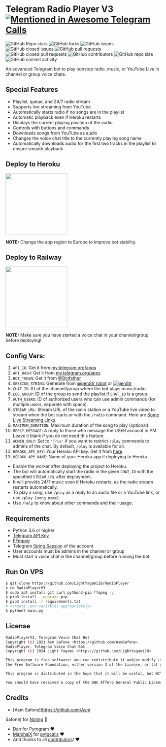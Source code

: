 # Telegram Radio Player V3 [![Mentioned in Awesome Telegram Calls](https://awesome.re/mentioned-badge-flat.svg)](https://github.com/tgcalls/awesome-tgcalls)
![GitHub Repo stars](https://img.shields.io/github/stars/LightYagami28/RadioPlayer?color=blue&style=flat)
![GitHub forks](https://img.shields.io/github/forks/LightYagami28/RadioPlayer?color=green&style=flat)
![GitHub issues](https://img.shields.io/github/issues/LightYagami28/RadioPlayer)
![GitHub closed issues](https://img.shields.io/github/issues-closed/LightYagami28/RadioPlayer)
![GitHub pull requests](https://img.shields.io/github/issues-pr/LightYagami28/RadioPlayer)
![GitHub closed pull requests](https://img.shields.io/github/issues-pr-closed/LightYagami28/RadioPlayer)
![GitHub contributors](https://img.shields.io/github/contributors/LightYagami28/RadioPlayer?style=flat)
![GitHub repo size](https://img.shields.io/github/repo-size/LightYagami28/RadioPlayer?color=red)
![GitHub commit activity](https://img.shields.io/github/commit-activity/m/LightYagami28/RadioPlayer)

An advanced Telegram bot to play nonstop radio, music, or YouTube Live in channel or group voice chats.

## Special Features

- Playlist, queue, and 24/7 radio stream
- Supports live streaming from YouTube
- Automatically starts radio if no songs are in the playlist
- Automatic playback even if Heroku restarts
- Displays the current playing position of the audio
- Controls with buttons and commands
- Downloads songs from YouTube as audio
- Changes the voice chat title to the currently playing song name
- Automatically downloads audio for the first two tracks in the playlist to ensure smooth playback

## Deploy to Heroku

<p><a href="https://deploy.safone.tech/"><img src="https://img.shields.io/badge/Deploy%20To%20Heroku-blueviolet?style=for-the-badge&logo=heroku" width="200"/></a></p>

**NOTE:** Change the app region to Europe to improve bot stability.

## Deploy to Railway

<p><a href="https://railway.app/new/template?template=https%3A%2F%2Fgithub.com%2FAsmSafone%2FRadioPlayerV3&envs=API_ID%2CAPI_HASH%2CBOT_TOKEN%2CSESSION_STRING%2CCHAT_ID%2CLOG_GROUP%2CADMINS%2CADMIN_ONLY%2CMAXIMUM_DURATION%2CSTREAM_URL%2CREPLY_MESSAGE&optionalEnvs=LOG_GROUP%2CADMIN_ONLY%2CMAXIMUM_DURATION%2CSTREAM_URL%2CREPLY_MESSAGE&API_IDDesc=Your+Telegram+API_ID+get+it+from+my.telegram.org%2Fapps&API_HASHDesc=Your+Telegram+API_HASH+get+it+from+my.telegram.org%2Fapps&BOT_TOKENDesc=Bot+token+of+your+bot%2C+get+from+%40Botfather&SESSION_STRINGDesc=Session+string%2C+use+%40genStr_robot+to+generate+pyrogram+session+string&CHAT_IDDesc=ID+of+Channel+or+Group+where+the+Bot+plays+Radio%2FMusic%2FYouTube+Lives&LOG_GROUPDesc=ID+of+the+group+to+send+playlist+if+CHAT+is+a+Group%2C+if+channel+then+leave+blank&ADMINSDesc=ID+of+Users+who+can+use+Admin+commands+%28for+multiple+users+seperated+by+space%29&ADMIN_ONLYDesc=Change+it+to+%27True%27+If+you+want+to+make+%2Fplay+commands+only+for+admins+of+CHAT.+By+default+%2Fplay+is+available+for+all.&MAXIMUM_DURATIONDesc=Maximum+duration+of+song+to+be+played+using+%2Fplay+command&STREAM_URLDesc=URL+of+Radio+station+or+Youtube+Live+video+url+to+stream+with+%2Fradio+command&REPLY_MESSAGEDesc=A+reply+message+to+those+who+message+the+USER+account+in+PM.+Make+it+blank+if+you+do+not+need+this+feature.&MAXIMUM_DURATIONDefault=15&ADMIN_ONLYDefault=False&STREAM_URLDefault=https://youtu.be/5qap5aO4i9A&REPLY_MESSAGEDefault=Hello Sir, I'm a bot to play radio/music/youtube live on telegram voice chat, not having time to chat with you 😂!"> <img src="https://img.shields.io/badge/Deploy%20To%20Railway-blueviolet?style=for-the-badge&logo=railway" width="200"/></a></p>

**NOTE:** Make sure you have started a voice chat in your channel/group before deploying!

## Config Vars:

1. `API_ID`: Get it from [my.telegram.org/apps](https://my.telegram.org/apps)
2. `API_HASH`: Get it from [my.telegram.org/apps](https://my.telegram.org/apps)
3. `BOT_TOKEN`: Get it from [@Botfather](https://t.me/botfather)
4. `SESSION_STRING`: Generate from [@genStr robot](http://t.me/genStr_robot) or [![genStr](https://img.shields.io/badge/repl.it-genStr-yellowgreen)](https://repl.it/@AsmSafone/genStr)
5. `CHAT_ID`: ID of the channel/group where the bot plays music/radio.
6. `LOG_GROUP`: ID of the group to send the playlist if `CHAT_ID` is a group.
7. `AUTH_USERS`: ID of authorized users who can use admin commands (for multiple users, separate with space).
8. `STREAM_URL`: Stream URL of the radio station or a YouTube live video to stream when the bot starts or with the `/radio` command. Here are [Some Live Streaming Links](https://telegra.ph/Live-Radio-Stream-Links-05-17).
9. `MAXIMUM_DURATION`: Maximum duration of the song to play (optional).
10. `REPLY_MESSAGE`: A reply to those who message the USER account in PM. Leave it blank if you do not need this feature.
11. `ADMIN_ONLY`: Set to `'True'` if you want to restrict `/play` commands to admins of the chat. By default, `/play` is available for all.
12. `HEROKU_API_KEY`: Your Heroku API key. Get it from [here](https://dashboard.heroku.com/account).
13. `HEROKU_APP_NAME`: Name of your Heroku app if deploying to Heroku.

- Enable the worker after deploying the project to Heroku.
- The bot will automatically start the radio in the given `CHAT_ID` with the specified `STREAM_URL` after deployment. 
- It will provide 24/7 music even if Heroku restarts, as the radio stream restarts automatically.
- To play a song, use `/play` as a reply to an audio file or a YouTube link, or use `/play [song name]`.
- Use `/help` to know about other commands and their usage.

## Requirements

- Python 3.6 or higher
- [Telegram API Key](https://docs.pyrogram.org/intro/quickstart#enjoy-the-api)
- [FFmpeg](https://www.ffmpeg.org/)
- Telegram [String Session](http://t.me/genStr_robot) of the account
- User accounts must be admins in the channel or group
- Must start a voice chat in the channel/group before running the bot

## Run On VPS

```sh
$ git clone https://github.com/LightYagami28/RadioPlayer
$ cd RadioPlayerV3
$ sudo apt install git curl python3-pip ffmpeg -y
$ pip3 install --upgrade pip
$ pip3 install -r requirements.txt
# <create .env variables appropriately>
$ python3 main.py
```

## License

```sh
RadioPlayerV3, Telegram Voice Chat Bot
Copyright (c) 2021 Asm Safone <https://github.com/AsmSafone>
RadioPlayer, Telegram Voice Chat Bot
Copyright (c) 2024 Light Yagami <https://github.com/LightYagami28>

This program is free software: you can redistribute it and/or modify it under the terms of the GNU Affero General Public License as published by
the Free Software Foundation, either version 3 of the License, or (at your option) any later version.

This program is distributed in the hope that it will be useful, but WITHOUT ANY WARRANTY; without even the implied warranty of MERCHANTABILITY or FITNESS FOR A PARTICULAR PURPOSE. See the GNU Affero General Public License for more details.

You should have received a copy of the GNU Affero General Public License along with this program. If not, see <https://www.gnu.org/licenses/>
```

## Credits

- [Asm Safone](https://github.com/Asm

Safone) for [Noting](https://github.com/AsmSafone/RadioPlayerV3) 😬
- [Dan](https://github.com/delivrance) for [Pyrogram](https://github.com/pyrogram/pyrogram) ❤️
- [MarshalX](https://github.com/MarshalX) for [pytgcalls](https://github.com/MarshalX/tgcalls) ❤️
- And thanks to all [contributors](https://github.com/AsmSafone/RadioPlayerV3/graphs/contributors)! ❤️
